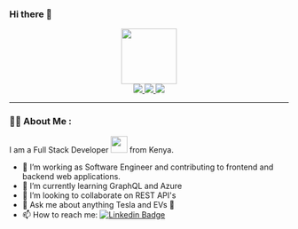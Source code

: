 ### Hi there 👋

<div id="header" align="center">
  <img src="https://media.giphy.com/media/M9gbBd9nbDrOTu1Mqx/giphy.gif" width="100"/>

<div id="badges">
  <a href="https://www.linkedin.com/in/charles-karira-1019551b0/">
    <img src="https://img.shields.io/badge/LinkedIn-blue?style=for-the-badge&logo=linkedin&logoColor=white" />
  </a>
  <a href= "https://hackster-origin.medium.com/">
   <img src="https://img.shields.io/badge/Medium-black?style=for-the-badge&logo=medium&logoColor=white" />
  </a>
  <a href="https://twitter.com/c_karira">
    <img src="https://img.shields.io/badge/Twitter-lightblue?style=for-the-badge&logo=twitter&logoColor=white" />
  </a>
  
  </div>
  <img src="https://komarev.com/ghpvc/?username=hackster254&style=flat-square&color=blue" alt=""/>
  </div>
  
  ---

### :man_technologist: About Me :

I am a Full Stack Developer <img src="https://media.giphy.com/media/WUlplcMpOCEmTGBtBW/giphy.gif" width="30"> from Kenya.

- 🔭 I’m working as Software Engineer and contributing to frontend and backend web applications.
- 🌱 I’m currently learning GraphQL and Azure
- 👯 I’m looking to collaborate on REST API's
- 💬 Ask me about anything Tesla and EVs 🔌 
- 📫 How to reach me: [![Linkedin Badge](https://img.shields.io/badge/-kakbar-blue?style=flat&logo=Linkedin&logoColor=white)](https://www.linkedin.com/in/charles-karira-1019551b0/)
 

<!--
**hackster254/hackster254** is a ✨ _special_ ✨ repository because its `README.md` (this file) appears on your GitHub profile.

Here are some ideas to get you started:

- 🔭 I’m currently working on ...
- 🌱 I’m currently learning ...
- 👯 I’m looking to collaborate on ...
- 🤔 I’m looking for help with ...
- 💬 Ask me about ...
- 📫 How to reach me: ...
- 😄 Pronouns: ...
- ⚡ Fun fact: ...
-->
